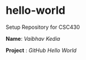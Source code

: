 # hello-world
Setup Repository for CSC430

**Name**: *Vaibhav Kedia*

**Project** : *GitHub Hello World*

